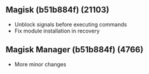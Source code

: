 ## Magisk (b51b884f) (21103)
- Unblock signals before executing commands
- Fix module installation in recovery

## Magisk Manager (b51b884f) (4766)
- More minor changes
